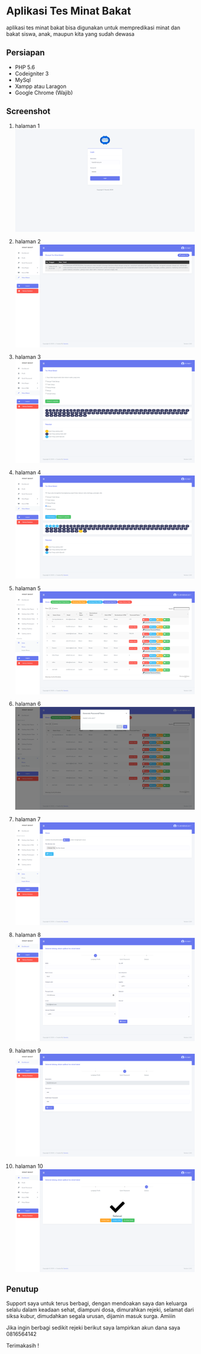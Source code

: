 # Aplikasi Tes Minat Bakat 
aplikasi tes minat bakat bisa digunakan untuk mempredikasi minat dan bakat siswa, anak, maupun kita yang sudah dewasa

## Persiapan
- PHP 5.6
- Codeigniter 3
- MySql
- Xampp atau Laragon
- Google Chrome (Wajib)

## Screenshot

1. halaman 1
![Alt Text](images/1.png)

2. halaman 2
![Alt Text](images/2.png)

3. halaman 3
![Alt Text](images/3.png)

4. halaman 4
![Alt Text](images/4.png)

5. halaman 5
![Alt Text](images/5.png)

6. halaman 6
![Alt Text](images/6.png)

7. halaman 7
![Alt Text](images/7.png)

8. halaman 8
![Alt Text](images/8.png)

9. halaman 9
![Alt Text](images/9.png)

10. halaman 10
![Alt Text](images/10.png)

## Penutup
Support saya untuk terus berbagi, dengan mendoakan saya dan keluarga selalu dalam keadaan sehat, diampuni dosa, dimurahkan rejeki, selamat dari siksa kubur, dimudahkan segala urusan, dijamin masuk surga. Amiiin

Jika ingin berbagi sedikit rejeki berikut saya lampirkan akun dana saya 0816564142

Terimakasih !
